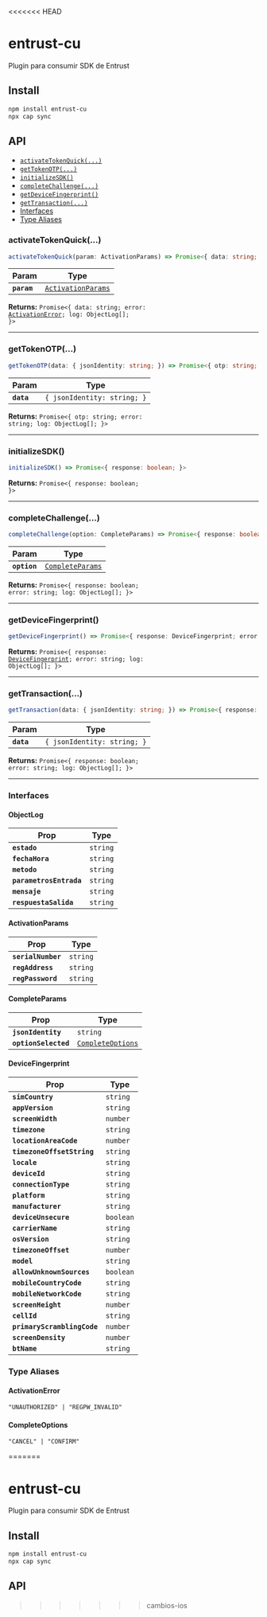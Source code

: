 <<<<<<< HEAD
# entrust-cu

Plugin para consumir SDK de Entrust
## Install

```bash
npm install entrust-cu
npx cap sync
```

## API

<docgen-index>

* [`activateTokenQuick(...)`](#activatetokenquick)
* [`getTokenOTP(...)`](#gettokenotp)
* [`initializeSDK()`](#initializesdk)
* [`completeChallenge(...)`](#completechallenge)
* [`getDeviceFingerprint()`](#getdevicefingerprint)
* [`getTransaction(...)`](#gettransaction)
* [Interfaces](#interfaces)
* [Type Aliases](#type-aliases)

</docgen-index>

<docgen-api>
<!--Update the source file JSDoc comments and rerun docgen to update the docs below-->

### activateTokenQuick(...)

```typescript
activateTokenQuick(param: ActivationParams) => Promise<{ data: string; error: ActivationError; log: ObjectLog[]; }>
```

| Param       | Type                                                          |
| ----------- | ------------------------------------------------------------- |
| **`param`** | <code><a href="#activationparams">ActivationParams</a></code> |

**Returns:** <code>Promise&lt;{ data: string; error: <a href="#activationerror">ActivationError</a>; log: ObjectLog[]; }&gt;</code>

--------------------


### getTokenOTP(...)

```typescript
getTokenOTP(data: { jsonIdentity: string; }) => Promise<{ otp: string; error: string; log: ObjectLog[]; }>
```

| Param      | Type                                   |
| ---------- | -------------------------------------- |
| **`data`** | <code>{ jsonIdentity: string; }</code> |

**Returns:** <code>Promise&lt;{ otp: string; error: string; log: ObjectLog[]; }&gt;</code>

--------------------


### initializeSDK()

```typescript
initializeSDK() => Promise<{ response: boolean; }>
```

**Returns:** <code>Promise&lt;{ response: boolean; }&gt;</code>

--------------------


### completeChallenge(...)

```typescript
completeChallenge(option: CompleteParams) => Promise<{ response: boolean; error: string; log: ObjectLog[]; }>
```

| Param        | Type                                                      |
| ------------ | --------------------------------------------------------- |
| **`option`** | <code><a href="#completeparams">CompleteParams</a></code> |

**Returns:** <code>Promise&lt;{ response: boolean; error: string; log: ObjectLog[]; }&gt;</code>

--------------------


### getDeviceFingerprint()

```typescript
getDeviceFingerprint() => Promise<{ response: DeviceFingerprint; error: string; log: ObjectLog[]; }>
```

**Returns:** <code>Promise&lt;{ response: <a href="#devicefingerprint">DeviceFingerprint</a>; error: string; log: ObjectLog[]; }&gt;</code>

--------------------


### getTransaction(...)

```typescript
getTransaction(data: { jsonIdentity: string; }) => Promise<{ response: boolean; error: string; log: ObjectLog[]; }>
```

| Param      | Type                                   |
| ---------- | -------------------------------------- |
| **`data`** | <code>{ jsonIdentity: string; }</code> |

**Returns:** <code>Promise&lt;{ response: boolean; error: string; log: ObjectLog[]; }&gt;</code>

--------------------


### Interfaces


#### ObjectLog

| Prop                    | Type                |
| ----------------------- | ------------------- |
| **`estado`**            | <code>string</code> |
| **`fechaHora`**         | <code>string</code> |
| **`metodo`**            | <code>string</code> |
| **`parametrosEntrada`** | <code>string</code> |
| **`mensaje`**           | <code>string</code> |
| **`respuestaSalida`**   | <code>string</code> |


#### ActivationParams

| Prop               | Type                |
| ------------------ | ------------------- |
| **`serialNumber`** | <code>string</code> |
| **`regAddress`**   | <code>string</code> |
| **`regPassword`**  | <code>string</code> |


#### CompleteParams

| Prop                 | Type                                                        |
| -------------------- | ----------------------------------------------------------- |
| **`jsonIdentity`**   | <code>string</code>                                         |
| **`optionSelected`** | <code><a href="#completeoptions">CompleteOptions</a></code> |


#### DeviceFingerprint

| Prop                        | Type                 |
| --------------------------- | -------------------- |
| **`simCountry`**            | <code>string</code>  |
| **`appVersion`**            | <code>string</code>  |
| **`screenWidth`**           | <code>number</code>  |
| **`timezone`**              | <code>string</code>  |
| **`locationAreaCode`**      | <code>number</code>  |
| **`timezoneOffsetString`**  | <code>string</code>  |
| **`locale`**                | <code>string</code>  |
| **`deviceId`**              | <code>string</code>  |
| **`connectionType`**        | <code>string</code>  |
| **`platform`**              | <code>string</code>  |
| **`manufacturer`**          | <code>string</code>  |
| **`deviceUnsecure`**        | <code>boolean</code> |
| **`carrierName`**           | <code>string</code>  |
| **`osVersion`**             | <code>string</code>  |
| **`timezoneOffset`**        | <code>number</code>  |
| **`model`**                 | <code>string</code>  |
| **`allowUnknownSources`**   | <code>boolean</code> |
| **`mobileCountryCode`**     | <code>string</code>  |
| **`mobileNetworkCode`**     | <code>string</code>  |
| **`screenHeight`**          | <code>number</code>  |
| **`cellId`**                | <code>string</code>  |
| **`primaryScramblingCode`** | <code>number</code>  |
| **`screenDensity`**         | <code>number</code>  |
| **`btName`**                | <code>string</code>  |


### Type Aliases


#### ActivationError

<code>"UNAUTHORIZED" | "REGPW_INVALID"</code>


#### CompleteOptions

<code>"CANCEL" | "CONFIRM"</code>

</docgen-api>

=======
# entrust-cu

Plugin para consumir SDK de Entrust
## Install

```bash
npm install entrust-cu
npx cap sync
```

## API

<docgen-index></docgen-index>

<docgen-api>
<!-- run docgen to generate docs from the source -->
<!-- More info: https://github.com/ionic-team/capacitor-docgen -->
</docgen-api>

>>>>>>> cambios-ios
